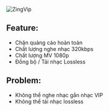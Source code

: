 ![ZingVip](https://i.imgur.com/OUsiG2w.jpg)

## Feature:
- Chặn quảng cáo hoàn toàn
- Chất lượng nghe nhạc 320kbps
- Chất lượng MV 1080p
- Đồng bộ / Tải nhạc Lossless

## Problem:
- Không thể nghe nhạc gắn nhạc VIP
- Không thể tải nhạc lossless
